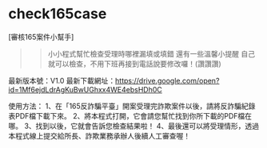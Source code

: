 # check165case
[審核165案件小幫手] 
>>小小程式幫忙檢查受理時哪裡漏填或填錯
>>還有一些溫馨小提醒
>>自己就可以檢查，不用下班再接到電話說要修改囉！(讚讚讚)

最新版本號：V1.0
最新下載網址：https://drive.google.com/open?id=1Mf6ejdLdrAgKuBwUGhxx4WE4ebsHDh0C

使用方法：
1、在「165反詐騙平臺」開案受理完詐欺案件以後，請將反詐騙紀錄表PDF檔下載下來。
2、將本程式打開，它會請您幫忙找到你所下載的PDF檔在哪。
3、找到以後，它就會告訴您檢查結果啦！
4、最後還可以將受理情形，透過本程式線上提交給所長、詐欺業務承辦人後續人工審查喔！
